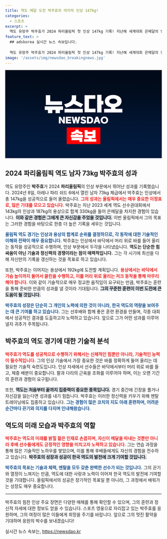 ```yaml
---
title: 역도 메달 도전 박주효의 마지막 인상 147kg!
categories:
  - 스포츠
excerpt: >
  역도 유망주 박주효가 2024 파리올림픽 첫 인상 147kg 기록! 지난해 세계대회 은메달의 영광을 재현할 수 있을지 주목받고 있습니다. 준비된 영상을 통해 그의 힘찬 모습도 확인해보세요!
feature_text: >
  ## adskorea 실시간 뉴스 속보입니다.

  역도 유망주 박주효가 2024 파리올림픽 첫 인상 147kg 기록! 지난해 세계대회 은메달의 영광을 재현할 수 있을지 주목받고 있습니다. 준비된 영상을 통해 그의 힘찬 모습도 확인해보세요!
image: '/assets/img/newsdao_breakingnews.jpg'
---
```


<p><img src="/assets/img/newsdao_breakingnews.jpg" alt="adskorea 속보" /></p>

<h2 data-ke-size="size26">2024 파리올림픽 역도 남자 73kg 박주효의 성과</h2>

<p data-ke-size="size16">역도 유망주인 <b>박주효</b>가 2024 <b>파리올림픽</b>의 인상 부문에서 뛰어난 성과를 기록했습니다. 2024년 8일, 아레나 파리 쉬드 6에서 열린 남자 73kg 체급에서 박주효는 인상에서 총 147kg을 성공적으로 들어 올렸습니다. <b><span style="color: #ee2323;">그의 성과는 올림픽에서는 매우 중요한 이정표로, 많은 기대를 모으고 있습니다.</span></b> 박주효는 지난 2023 세계 역도 선수권대회에서 143kg의 인상과 187kg의 용상으로 합계 330kg을 들어 은메달을 차지한 경험이 있습니다. <b><span style="background-color: #21538527;">이와 같은 경험은 그에게 큰 자신감을 주었을 것입니다.</span></b> 이번 올림픽에서 그의 목표는 그러한 경험을 바탕으로 한층 더 높은 기록을 세우는 것입니다.</p>

<p data-ke-size="size16"><b><span style="color: #1a5490;">올림픽 역도 경기는 인상과 용상의 합계로 순위를 결정하므로, 각 동작에 대한 기술적인 이해와 전략이 매우 중요합니다.</span></b> 박주효는 인상에서 바닥에서 머리 위로 바를 들어 올리는 동작을 성공적으로 수행하며, 인상 부문에서 두각을 나타냈습니다. <b>역도는 단순한 힘싸움이 아닌 기술과 정신력의 경쟁이라는 점이 매력적입니다.</b> 그는 각 시기에 최선을 다해 자신만의 기록을 갱신하는 것을 목표로 하고 있습니다.</p>

<p data-ke-size="size16">또한, 박주효는 이어지는 용상에서 192kg에 도전할 계획입니다. <b><span style="color: #ee2323;">용상에서는 바닥에서 가슴 높이까지 들어서 클린을 수행하고, 이를 머리 위로 올리는 저크 동작을 통해 마무리해야 합니다.</span></b> 이와 같이 기술적으로 매우 정교한 움직임이 요구되는 만큼, 박주효는 훈련을 통해 준비한 만큼의 성과를 낼 것이라 기대됩니다. <b><span style="background-color: #21538527;">그의 꾸준한 훈련이 이번 도전에 큰 도움이 될 것입니다.</span></b></p>

<p data-ke-size="size16"><b><span style="color: #1a5490;">박주효의 성장은 단순히 그 개인의 노력에 의한 것이 아니라, 한국 역도의 역량을 보여주는 데 큰 기여를 하고 있습니다.</span></b> 그는 선후배와 함께 좋은 훈련 환경을 만들며, 각종 대회에서 성공적인 결과를 도출하고자 노력하고 있습니다. 앞으로 그가 어떤 성과를 이루어낼지 귀추가 주목됩니다.</p>

<h2 data-ke-size="size26">박주효의 역도 경기에 대한 기술적 분석</h2>

<p data-ke-size="size16"><b><span style="color: #ee2323;">박주효가 역도를 성공적으로 수행하기 위해서는 신체적인 힘뿐만 아니라, 기술적인 능력이 필수적입니다.</span></b> 그의 인상 기술에서 가장 중요한 것은 바를 정확하게 들어 올리는 데 필요한 기술적 숙련도입니다. 인상 자세에서 선수들은 바닥에서부터 머리 위로 바를 들고, 체중 배분이 중요합니다. 팔과 다리의 근육을 조화를 이루어야 하며, 이는 오랜 기간의 훈련과 경험이 요구됩니다.</p>

<p data-ke-size="size16">또한, <b><span style="background-color: #21538527;">역도는 처음부터 끝까지 집중력이 중요한 종목입니다.</span></b> 경기 중간에 긴장을 풀거나 자신감을 잃는다면 성과를 내기 힘듭니다. 박주효는 이러한 정신력을 키우기 위해 멘탈 트레이닝에도 집중하고 있습니다. <b><span style="color: #1a5490;">그는 경험이 많은 코치의 지도 아래 훈련하며, 어려운 순간마다 끈기와 의지를 다지며 인내해왔습니다.</span></b></p>

<h2 data-ke-size="size26">역도의 미래 모습과 박주효의 역할</h2>

<p data-ke-size="size16"><b><span style="color: #ee2323;">박주효는 역도의 미래를 밝힐 젊은 인재로 손꼽히며, 자신이 메달을 따내는 것뿐만 아니라 후배 선수들에게도 긍정적인 영향을 미치고자 노력하고 있습니다.</span></b> 그는 연습 과정을 통해 많은 기술적인 노하우를 쌓았으며, 이를 통해 후배들에게도 자신의 경험을 전수하고 있습니다. <b><span style="background-color: #21538527;">박주효의 성장과 성공이 한국 역도의 발전에 크게 기여할 것입니다.</span></b></p>

<p data-ke-size="size16"><b><span style="color: #1a5490;">박주효의 목표는 기술과 체력, 멘탈을 모두 갖춘 완벽한 선수가 되는 것입니다.</span></b> 그의 끈기와 열정이 느껴지는 만큼, 역도에 대한 사랑과 노력이 이어져 한국 역도의 발전에 기여할 것을 기대합니다. 올림픽에서의 성공은 장기적인 목표일 뿐 아니라, 그 과정에서 배워가는 성장도 매우 중요합니다.</p>

<hr style="border: 1px solid #ddd;" />

<p data-ke-size="size16">박주효의 힘찬 인상 주요 장면은 다양한 매체를 통해 확인할 수 있으며, 그의 훈련과 정신적 자세에 대한 정보도 얻을 수 있습니다. 스포츠 영웅으로 자리잡고 있는 박주효를 응원하며, 그의 여정이 많은 이들에게 희망을 주기를 바랍니다. 앞으로 그의 멋진 활약을 기대하며 응원의 박수를 보내겠습니다!</p>
실시간 뉴스 속보는, <a href="https://newsdao.kr" rel="dofollow">https://newsdao.kr</a>


